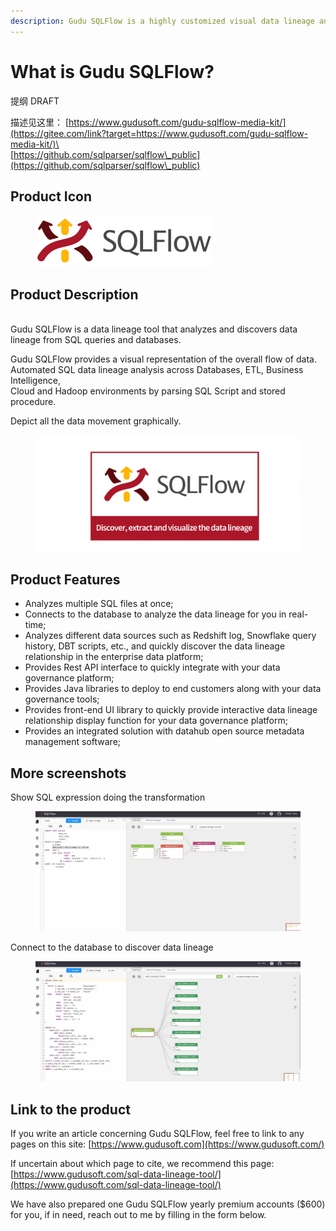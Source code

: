 ```yaml
---
description: Gudu SQLFlow is a highly customized visual data lineage analysis tool
---
```


# What is Gudu SQLFlow?

提纲 DRAFT

描述见这里： [https://www.gudusoft.com/gudu-sqlflow-media-kit/](https://gitee.com/link?target=https://www.gudusoft.com/gudu-sqlflow-media-kit/)\
\
[https://github.com/sqlparser/sqlflow\_public](https://github.com/sqlparser/sqlflow\_public)

## Product Icon

<figure><img src=".gitbook/assets/logo_hennaname_gray_282_82.png" alt=""><figcaption></figcaption></figure>



## Product Description

\
Gudu SQLFlow is a data lineage tool that analyzes and discovers data lineage from  SQL queries and databases.

Gudu SQLFlow provides a visual representation of the overall flow of data.\
Automated SQL data lineage analysis across Databases, ETL, Business Intelligence,\
Cloud and Hadoop environments by parsing SQL Script and stored procedure.

Depict all the data movement graphically.

<figure><img src=".gitbook/assets/sqlflow-intro.gif" alt=""><figcaption></figcaption></figure>

## Product Features

* Analyzes multiple SQL files at once;
* Connects to the database to analyze the data lineage for you in real-time;
* Analyzes different data sources such as Redshift log, Snowflake query history, DBT scripts, etc., and quickly discover the data lineage relationship in the enterprise data platform;
* Provides Rest API interface to quickly integrate with your data governance platform;
* Provides Java libraries to deploy to end customers along with your data governance tools;
* Provides front-end UI library to quickly provide interactive data lineage relationship display function for your data governance platform;
* Provides an integrated solution with datahub open source metadata management software;

## More screenshots

Show SQL expression doing the transformation

<figure><img src=".gitbook/assets/sqlflow-oracle-tranform-demo.gif" alt=""><figcaption></figcaption></figure>

Connect to the database to discover data lineage

<figure><img src=".gitbook/assets/sqlflow-oracle-database-package.gif" alt=""><figcaption></figcaption></figure>

## Link to the product

If you write an article concerning Gudu SQLFlow, feel free to link to any pages on this site: [https://www.gudusoft.com](https://www.gudusoft.com/)

If uncertain about which page to cite, we recommend this page: [https://www.gudusoft.com/sql-data-lineage-tool/](https://www.gudusoft.com/sql-data-lineage-tool/)

We have also prepared one Gudu SQLFlow yearly premium accounts ($600) for you, if in need, reach out to me by filling in the form below.
